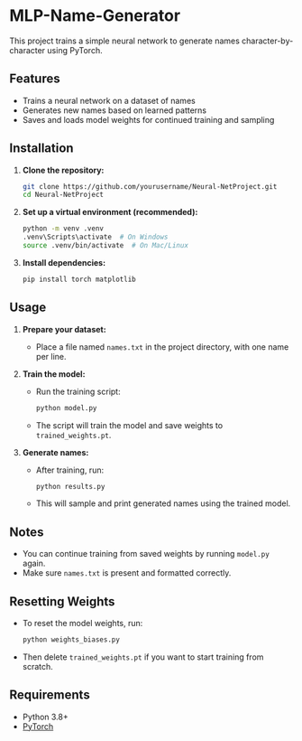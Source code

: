 # MLP-Name-Generator
This project trains a simple neural network to generate names character-by-character using PyTorch.

## Features
- Trains a neural network on a dataset of names
- Generates new names based on learned patterns
- Saves and loads model weights for continued training and sampling

## Installation

1. **Clone the repository:**
   ```sh
   git clone https://github.com/yourusername/Neural-NetProject.git
   cd Neural-NetProject
   ```

2. **Set up a virtual environment (recommended):**
   ```sh
   python -m venv .venv
   .venv\Scripts\activate  # On Windows
   source .venv/bin/activate  # On Mac/Linux
   ```

3. **Install dependencies:**
   ```sh
   pip install torch matplotlib
   ```

## Usage

1. **Prepare your dataset:**
   - Place a file named `names.txt` in the project directory, with one name per line.

2. **Train the model:**
   - Run the training script:
     ```sh
     python model.py
     ```
   - The script will train the model and save weights to `trained_weights.pt`.

3. **Generate names:**
   - After training, run:
     ```sh
     python results.py
     ```
   - This will sample and print generated names using the trained model.

## Notes
- You can continue training from saved weights by running `model.py` again.
- Make sure `names.txt` is present and formatted correctly.

## Resetting Weights
- To reset the model weights, run:
  ```sh
  python weights_biases.py
  ```
- Then delete `trained_weights.pt` if you want to start training from scratch.



## Requirements
- Python 3.8+
- [PyTorch](https://pytorch.org/)